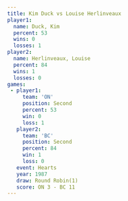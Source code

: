 ```yaml
---
title: Kim Duck vs Louise Herlinveaux
player1:                   
  name: Duck, Kim          
  percent: 53              
  wins: 0                  
  losses: 1                
player2:                   
  name: Herlinveaux, Louise
  percent: 84              
  wins: 1                  
  losses: 0                
games:
 - player1:          
     team: 'ON'      
     position: Second
     percent: 53     
     win: 0          
     loss: 1         
   player2:          
     team: 'BC'      
     position: Second
     percent: 84     
     win: 1          
     loss: 0         
   event: Hearts       
   year: 1987          
   draw: Round Robin(1)
   score: ON 3 - BC 11 
---
```

